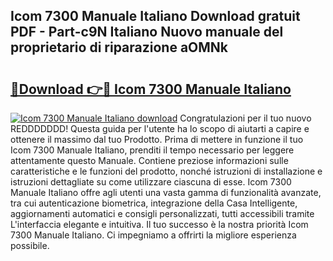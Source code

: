 ## Icom 7300 Manuale Italiano Download gratuit PDF - Part-c9N Italiano Nuovo manuale del proprietario di riparazione aOMNk

# <h2><a href="http://dfalmo.blite.top/?on=Icom+7300+Manuale+Italiano">🔗Download 👉🔴 Icom 7300 Manuale Italiano</a></h2>

[![Icom 7300 Manuale Italiano download](https://i.imgur.com/lujVjoI.png)](http://dfalmo.blite.top/?on=Icom+7300+Manuale+Italiano)
Congratulazioni per il tuo nuovo REDDDDDDD! Questa guida per l'utente ha lo scopo di aiutarti a capire e ottenere il massimo dal tuo Prodotto. Prima di mettere in funzione il tuo Icom 7300 Manuale Italiano, prenditi il tempo necessario per leggere attentamente questo Manuale. Contiene preziose informazioni sulle caratteristiche e le funzioni del prodotto, nonché istruzioni di installazione e istruzioni dettagliate su come utilizzare ciascuna di esse. Icom 7300 Manuale Italiano offre agli utenti una vasta gamma di funzionalità avanzate, tra cui autenticazione biometrica, integrazione della Casa Intelligente, aggiornamenti automatici e consigli personalizzati, tutti accessibili tramite L'interfaccia elegante e intuitiva. Il tuo successo è la nostra priorità Icom 7300 Manuale Italiano. Ci impegniamo a offrirti la migliore esperienza possibile.
